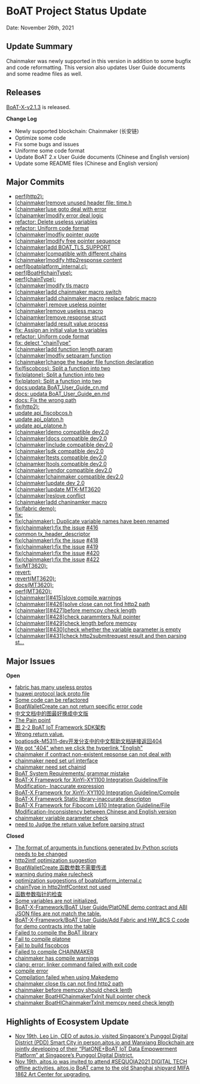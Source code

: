 # BoAT Project Status Update
Date: November 26th, 2021

## Update Summary
Chainmaker was newly supported in this version in addition to some bugfix and code reformatting. This version also updates User Guide documents and some readme files as well.

## Releases
[BoAT-X-v2.1.3](https://github.com/aitos-io/BoAT-X-Framework/releases/tag/BoAT-X-v2.1.3) is released.

**Change Log**

- Newly supported blockchain: Chainmaker (长安链)
- Optimize some code
- Fix some bugs and issues
- Uniforme some code format
- Update BoAT 2.x User Guide documents (Chinese and English version)
- Update some README files (Chinese and English version)

## Major Commits
* [perf(http2):](https://github.com/aitos-io/BoAT-X-Framework/commit/bffe773ee843a3e979afc7255e01ddbd7f5b412f)
* [[chainmaker\]remove unused header file: time.h](https://github.com/aitos-io/BoAT-X-Framework/commit/55067a835802d820999411350b8f7d55ce44ae4d)
* [[chainmaker\]use goto deal with error](https://github.com/aitos-io/BoAT-X-Framework/commit/8ccfcfd17a039f831f16c6c8d33074e0b5e89d0c)
* [[chainamker\]modify error deal logic](https://github.com/aitos-io/BoAT-X-Framework/commit/fc6b63b9ec30cbd68fff777b5cea4eff338c25f9)
* [refactor: Delete useless variables](https://github.com/aitos-io/BoAT-X-Framework/commit/0fc693d1bf37847d5ce0d001f3e137f4b98e257f)
* [refactor: Uniform code format](https://github.com/aitos-io/BoAT-X-Framework/commit/25e658eb2055eba5dd28c9bce5e9feb8cf293ae2)
* [[chainmaker\]modfiy pointer quote](https://github.com/aitos-io/BoAT-X-Framework/commit/f639a9003e163f371340a9a0df0aad0c455dd0a9)
* [[chainmaker\]modify free pointer sequence](https://github.com/aitos-io/BoAT-X-Framework/commit/4b68bf98954a716d7fc0e8db29a790eea1c6f5b4)
* [[chainmaker\]add BOAT_TLS_SUPPORT](https://github.com/aitos-io/BoAT-X-Framework/commit/df4a1de243a7db1ae93360ed04574106f6eda6db)
* [[chainmaker\]compatible with different chains](https://github.com/aitos-io/BoAT-X-Framework/commit/8622d780b0f48be201b69f011ec84b32102f00ba)
* [[chainmaker\]modify http2response content](https://github.com/aitos-io/BoAT-X-Framework/commit/16cf26680035db4ea2d8252e149d37e93fbba143)
* [perf(boatplatform_internal.c):](https://github.com/aitos-io/BoAT-X-Framework/commit/82d91db8a06f2762329482245fce1e1858e1c746)
* [perf(BoatHlchainType):](https://github.com/aitos-io/BoAT-X-Framework/commit/e7035d6b86b6e5534a66156d88a0e69527358993)
* [perf(chainType):](https://github.com/aitos-io/BoAT-X-Framework/commit/e88a61f9957c7edd9f557042068ad36ada671c81)
* [[chainmaker\]modify tls macro](https://github.com/aitos-io/BoAT-X-Framework/commit/ff22aaafe885b84826ba382bb13d10cb75bf0eb7)
* [[chainmaker\]add chainmaker macro switch](https://github.com/aitos-io/BoAT-X-Framework/commit/fb695d3f7d13d3dcffe256046cd2a62ac313e9ce)
* [[chainmaker\]add chainmaker macro replace fabric macro](https://github.com/aitos-io/BoAT-X-Framework/commit/a9d33a0b9c2ec3bdbac3e38b9651d2e7ad77e1fe)
* [[chainmaker\] remove useless pointer](https://github.com/aitos-io/BoAT-X-Framework/commit/4182ea071dad88b6703d8332c0112e8be5735832)
* [[chainmaker\]remove useless macro](https://github.com/aitos-io/BoAT-X-Framework/commit/891d4315c1493ed5358952744c053d1382142798)
* [[chainamker\]remove response struct](https://github.com/aitos-io/BoAT-X-Framework/commit/f878e153ae56df6f8365d53fae447c6d5c7f5594)
* [[chainmaker\]add result value process](https://github.com/aitos-io/BoAT-X-Framework/commit/d99faf5eb3aa3f514cc7442ee043c030914d2fd3)
* [fix: Assign an initial value to variables](https://github.com/aitos-io/BoAT-X-Framework/commit/ee9585702552d848c388b267cd8e51f9b9bf8a60)
* [refactor: Uniform code format](https://github.com/aitos-io/BoAT-X-Framework/commit/42d63731d0ac27ad38e12ba86075ee781d997e42)
* [fix: delect "chainType"](https://github.com/aitos-io/BoAT-X-Framework/commit/b273cc46f184dac865d071133fb7e49900b2ba80)
* [[chainmaker\]add function length param](https://github.com/aitos-io/BoAT-X-Framework/commit/e6d0ae8a357ec4a35f108954109c61d7753670f1)
* [[chainmaker\]modfiy setparam function](https://github.com/aitos-io/BoAT-X-Framework/commit/278f40559d86d19148933be1d731f7aee3325faf)
* [[chainmaker\]change the header file function declaration](https://github.com/aitos-io/BoAT-X-Framework/commit/baa47ae7175af2742ba0f20add1a0a2f04ffd44f)
* [fix(fiscobcos): Split a function into two](https://github.com/aitos-io/BoAT-X-Framework/commit/7ce953b450aba395a96365990de9180d665e0601)
* [fix(platone): Split a function into two](https://github.com/aitos-io/BoAT-X-Framework/commit/72e7a48c9d81dc736a55f406578bd77891f07438)
* [fix(platon): Split a function into two](https://github.com/aitos-io/BoAT-X-Framework/commit/1b5b1ac28c42896865571531c866c7f16d5c5481)
* [docs:updata BoAT_User_Guide_cn.md](https://github.com/aitos-io/BoAT-X-Framework/commit/8cb0409d6762dacbb1436e2ba45ab00da697a75b)
* [docs: updata BoAT_User_Guide_en.md](https://github.com/aitos-io/BoAT-X-Framework/commit/fbacd4c45305742f4645ae18270e8282070b0966)
* [docs: Fix the wrong path](https://github.com/aitos-io/BoAT-X-Framework/commit/964e2ed842348c910be425bea0e72c560aa66352)
* [fix(http2):](https://github.com/aitos-io/BoAT-X-Framework/commit/4adcfb16e21a5ad8282b1275ca10e9e1828f7741)
* [update api_fiscobcos.h](https://github.com/aitos-io/BoAT-X-Framework/commit/1f3932ca58d7895005e8dd63a285c70c6af74ce3)
* [update api_platon.h](https://github.com/aitos-io/BoAT-X-Framework/commit/ccf911f8c00829ee8660461e318b8bcc2281d444)
* [update api_platone.h](https://github.com/aitos-io/BoAT-X-Framework/commit/0a8cc3b26de9824d8b3ec9ef66a219b1b0c871a9)
* [[chainmaker\]demo compatible dev2.0](https://github.com/aitos-io/BoAT-X-Framework/commit/681c2ad0deec63ae8fab29ea45003aab7eb7879b)
* [[chainmaker\]docs compatible dev2.0](https://github.com/aitos-io/BoAT-X-Framework/commit/95196d4c46d846f205ec6a448a7af18b13f44fab)
* [[chainmaker\]include compatible dev2.0](https://github.com/aitos-io/BoAT-X-Framework/commit/40da14bcee10102a861e7df08375276512613ac7)
* [[chainmaker\]sdk compatible dev2.0](https://github.com/aitos-io/BoAT-X-Framework/commit/b936e8be24547ed580f804fea0e15a506b0660a9)
* [[chainmaker\]tests compatible dev2.0](https://github.com/aitos-io/BoAT-X-Framework/commit/7c212a4bbc4fe9cf198ba19d48f3a1d067ae5ba1)
* [[chainamker\]tools compatible dev2.0](https://github.com/aitos-io/BoAT-X-Framework/commit/fe2d5c56d0b067e851ead036920dc68618f050a7)
* [[chainmaker\]vendor compatible dev2.0](https://github.com/aitos-io/BoAT-X-Framework/commit/b161447e9953940ee64d11a85442e8c6eeb7c19b)
* [[chainmaker\]chainmaker compatible dev2.0](https://github.com/aitos-io/BoAT-X-Framework/commit/601e504f375b645133d3fb0eff4fe1323625e7ec)
* [[chainmaker\]update dev 2.0](https://github.com/aitos-io/BoAT-X-Framework/commit/575ac25de1dbdaf10cb18c5e3243b35499eb068b)
* [[chainmaker\]update MTK-MT3620](https://github.com/aitos-io/BoAT-X-Framework/commit/74db444030e303c2b9e37b59fe381b663217d5db)
* [[chainmaker\]reslove conflict](https://github.com/aitos-io/BoAT-X-Framework/commit/9dd02857c386f47e4a903630c218d9e4ec1eaede)
* [[chainmaker\]add chaninamker macro](https://github.com/aitos-io/BoAT-X-Framework/commit/43d7c0f5345de4cf8a0b10981f62219b78420d44)
* [fix(fabric demo):](https://github.com/aitos-io/BoAT-X-Framework/commit/23e270dbb62dcf593b2c974acafcdec8d9fb54f4)
* [fix:](https://github.com/aitos-io/BoAT-X-Framework/commit/9c153281435deb7de0f9922bfee24daf937dc033)
* [fix(chainmaker): Duplicate variable names have been renamed](https://github.com/aitos-io/BoAT-X-Framework/commit/07059d3bbad3c70d775a7520af35a3601ab8b58d)
* [fix(chainmaker):fix the issue](https://github.com/aitos-io/BoAT-X-Framework/commit/11f2e644b0cd6db555076420961fcbfb360ef98f) [#416](https://github.com/aitos-io/BoAT-X-Framework/issues/416)
* [common tx_header_descriptor](https://github.com/aitos-io/BoAT-X-Framework/commit/6cc3f31079e32479b85c9a2d4a70cc69f3494ff1)
* [fix(chainmaker):fix the issue](https://github.com/aitos-io/BoAT-X-Framework/commit/5a38a0092e72ed4a9ff0573aa3f68e0033372f26) [#418](https://github.com/aitos-io/BoAT-X-Framework/issues/418)
* [fix(chainmaker):fix the issue](https://github.com/aitos-io/BoAT-X-Framework/commit/09b2df31a28c11d5811c78504bc4f702def7029f) [#419](https://github.com/aitos-io/BoAT-X-Framework/issues/419)
* [fix(chainmaker):fix the issue](https://github.com/aitos-io/BoAT-X-Framework/commit/0ad40d04e0598d79877bd6576f7deade69b18ad9) [#420](https://github.com/aitos-io/BoAT-X-Framework/issues/420)
* [fix(chainmaker):fix the issue](https://github.com/aitos-io/BoAT-X-Framework/commit/ac24857a326748daf85e55541bebba1fd34ff06d) [#422](https://github.com/aitos-io/BoAT-X-Framework/issues/422)
* [fix(MT3620):](https://github.com/aitos-io/BoAT-X-Framework/commit/2b977b8413dba613cd8065772126c10acf39f350)
* [revert:](https://github.com/aitos-io/BoAT-X-Framework/commit/b99a1def7febadecd2eec8b12e9fc6eb5d3fd5e3)
* [revert(MT3620):](https://github.com/aitos-io/BoAT-X-Framework/commit/ed7a5a99fa8fceaf66fa99f2cd560b59fd2630d8)
* [docs(MT3620):](https://github.com/aitos-io/BoAT-X-Framework/commit/e33671bfbeabf73230f51e6551cc11f1af255034)
* [perf(MT3620):](https://github.com/aitos-io/BoAT-X-Framework/commit/53ca536b6520ba7ab4587f3f1a9cba33367fb133)
* [[chainmaker\][#415]slove compile warnings](https://github.com/aitos-io/BoAT-X-Framework/commit/1e2e772d374dae8497ed0b38d45419a4564bd1f2)
* [[chainmaker\][#426]solve close can not find http2 path](https://github.com/aitos-io/BoAT-X-Framework/commit/add5839d1c527180bb7235c933e4f29ae84f8ff3)
* [[chainmaker\][#427]before memcpy check length](https://github.com/aitos-io/BoAT-X-Framework/commit/9bfb8c7d37ebbfd5d69523cfe471494ac99e2ead)
* [[chainmaker\][#428]check parammters Null pointer](https://github.com/aitos-io/BoAT-X-Framework/commit/4434b001b5ab4cb890a47777d208d103026b6dc7)
* [[chainmaker\][#429]check length before memcpy](https://github.com/aitos-io/BoAT-X-Framework/commit/c9e6ac50b5f9d1d4fb507597e59bbb383a873c64)
* [[chainmaker\][#430]check whether the variable parameter is empty](https://github.com/aitos-io/BoAT-X-Framework/commit/d9ffafc1c1b3aca066fc73075dd16c7ce0adae15)
* [[chainmaker\][#431]check http2submitrequest result and then parsing st…](https://github.com/aitos-io/BoAT-X-Framework/commit/a349fc8ff510cf15e6f6a64c55b2ebb1501df92a)

## Major Issues

**Open**

- [fabric has many useless protos](https://github.com/aitos-io/BoAT-X-Framework/issues/386)
- [huawei protocol lack proto file](https://github.com/aitos-io/BoAT-X-Framework/issues/387)
- [Some code can be refactored](https://github.com/aitos-io/BoAT-X-Framework/issues/388)
- [BoatWalletCreate can not return specific error code](https://github.com/aitos-io/BoAT-X-Framework/issues/390)
- [中文文档中的图最好换成中文版](https://github.com/aitos-io/BoAT-X-Framework/issues/392)
- [The Pain point](https://github.com/aitos-io/BoAT-X-Framework/issues/394)
- [图 2-2 BoAT IoT Framework SDK架构](https://github.com/aitos-io/BoAT-X-Framework/issues/395)
- [Wrong return value.](https://github.com/aitos-io/BoAT-X-Framework/issues/397)
- [boatiosdk-M5311-dev开发分支中的中文帮助文档链接返回404](https://github.com/aitos-io/BoAT-X-Framework/issues/400)
- [We got "404" when we click the hyperlink "English"](https://github.com/aitos-io/BoAT-X-Framework/issues/401)
- [chainmaker if contract non-existent repsonse can not deal with](https://github.com/aitos-io/BoAT-X-Framework/issues/412)
- [chainmaker need set url interface](https://github.com/aitos-io/BoAT-X-Framework/issues/413)
- [chainmaker need set chainid](https://github.com/aitos-io/BoAT-X-Framework/issues/414)
- [BoAT System Requirements/ grammar mistake](https://github.com/aitos-io/BoAT-X-Framework/issues/421)
- [BoAT-X Framework for XinYi-XY1100 Integration Guideline/File Modification- Inaccurate expression](https://github.com/aitos-io/BoAT-X-Framework/issues/423)
- [BoAT-X Framework for XinYi-XY1100 Integration Guideline/Compile BoAT-X Framework Static library-inaccurate descripton](https://github.com/aitos-io/BoAT-X-Framework/issues/424)
- [BoAT-X Framework for Fibocom L610 Integration Guideline/File Modification-Inconsistency between Chinese and English version](https://github.com/aitos-io/BoAT-X-Framework/issues/425)
- [chainmaker variable parameter check](https://github.com/aitos-io/BoAT-X-Framework/issues/430)
- [need to Judge the return value before parsing struct](https://github.com/aitos-io/BoAT-X-Framework/issues/431)

**Closed**

* [The format of arguments in functions generated by Python scripts needs to be changed](https://github.com/aitos-io/BoAT-X-Framework/issues/381)
* [http2intf optimization suggestion](https://github.com/aitos-io/BoAT-X-Framework/issues/383)
* [BoatWalletCreate 函数参数不需要传递](https://github.com/aitos-io/BoAT-X-Framework/issues/385)
* [warning during make rulecheck](https://github.com/aitos-io/BoAT-X-Framework/issues/389)
* [optimization suggestions of boatplatform_internal.c](https://github.com/aitos-io/BoAT-X-Framework/issues/391)
* [chainType in http2IntfContext not used](https://github.com/aitos-io/BoAT-X-Framework/issues/393)
* [函数参数指针的检查](https://github.com/aitos-io/BoAT-X-Framework/issues/396)
* [Some variables are not initialized.](https://github.com/aitos-io/BoAT-X-Framework/issues/398)
* [BoAT-X-Framework/BoAT User Guide/PlatONE demo contract and ABI JSON files are not match the table.](https://github.com/aitos-io/BoAT-X-Framework/issues/402)
* [BoAT-X-Framework/BoAT User Guide/Add Fabric and HW_BCS C code for demo contracts into the table](https://github.com/aitos-io/BoAT-X-Framework/issues/403)
* [Failed to compile the BoAT library](https://github.com/aitos-io/BoAT-X-Framework/issues/404)
* [Fail to compile platone](https://github.com/aitos-io/BoAT-X-Framework/issues/405)
* [Fail to build fiscobcos](https://github.com/aitos-io/BoAT-X-Framework/issues/406)
* [Failed to compile CHAINMAKER](https://github.com/aitos-io/BoAT-X-Framework/issues/411)
* [chainmaker has compile warnings](https://github.com/aitos-io/BoAT-X-Framework/issues/415)
* [clang: error: linker command failed with exit code](https://github.com/aitos-io/BoAT-X-Framework/issues/416)
* [compile error](https://github.com/aitos-io/BoAT-X-Framework/issues/419)
* [Compilation failed when using Makedemo](https://github.com/aitos-io/BoAT-X-Framework/issues/422)
* [chainmaker close tls can not find http2 path](https://github.com/aitos-io/BoAT-X-Framework/issues/426)
* [chainmaker before memcpy should check lenth](https://github.com/aitos-io/BoAT-X-Framework/issues/427)
* [chainmaker BoatHlChainmakerTxInit Null pointer check](https://github.com/aitos-io/BoAT-X-Framework/issues/428)
* [chainmaker BoatHlChainmakerTxInit memcpy need check length](https://github.com/aitos-io/BoAT-X-Framework/issues/429)


## Highlights of Ecosystem Update
* [Nov 19th, Leo Lin, CEO of autos.io, visited Singapore's Punggol Digital District (PDD) Smart City in person.aitos.io and Wanxiang Blockchain are jointly developing of their “PlatONE+BoAT IoT Data Empowerment Platform” at Singapore’s Punggol Digital District. ](https://www.linkedin.com/feed/update/urn:li:activity:6827965464845541376)
* [Nov 19th, aitos.io was invited to attend  #SEQUOIA2021 DIGITAL TECH offline activities. aitos.io BoAT came to the old Shanghai shipyard MIFA 1862 Art Center for upgrading.](https://www.yun-live.com/h5/sequoiacaptech/2410)


  